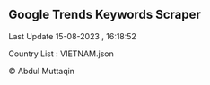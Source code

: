 

## Google Trends Keywords Scraper 
 
Last Update 15-08-2023 , 16:18:52

Country List :
VIETNAM.json



© Abdul Muttaqin 
